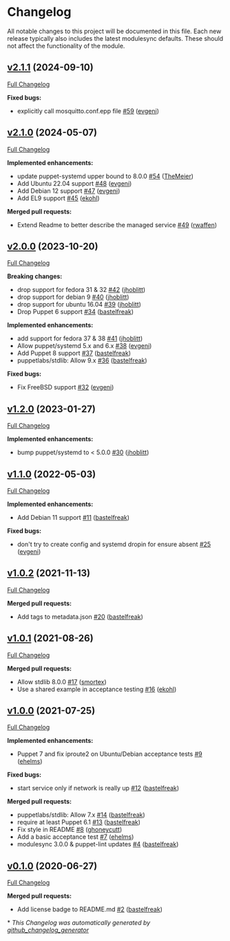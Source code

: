# Changelog

All notable changes to this project will be documented in this file.
Each new release typically also includes the latest modulesync defaults.
These should not affect the functionality of the module.

## [v2.1.1](https://github.com/voxpupuli/puppet-mosquitto/tree/v2.1.1) (2024-09-10)

[Full Changelog](https://github.com/voxpupuli/puppet-mosquitto/compare/v2.1.0...v2.1.1)

**Fixed bugs:**

- explicitly call mosquitto.conf.epp file [\#59](https://github.com/voxpupuli/puppet-mosquitto/pull/59) ([evgeni](https://github.com/evgeni))

## [v2.1.0](https://github.com/voxpupuli/puppet-mosquitto/tree/v2.1.0) (2024-05-07)

[Full Changelog](https://github.com/voxpupuli/puppet-mosquitto/compare/v2.0.0...v2.1.0)

**Implemented enhancements:**

- update puppet-systemd upper bound to 8.0.0 [\#54](https://github.com/voxpupuli/puppet-mosquitto/pull/54) ([TheMeier](https://github.com/TheMeier))
- Add Ubuntu 22.04 support [\#48](https://github.com/voxpupuli/puppet-mosquitto/pull/48) ([evgeni](https://github.com/evgeni))
- Add Debian 12 support [\#47](https://github.com/voxpupuli/puppet-mosquitto/pull/47) ([evgeni](https://github.com/evgeni))
- Add EL9 support [\#45](https://github.com/voxpupuli/puppet-mosquitto/pull/45) ([ekohl](https://github.com/ekohl))

**Merged pull requests:**

- Extend Readme to better describe the managed service [\#49](https://github.com/voxpupuli/puppet-mosquitto/pull/49) ([rwaffen](https://github.com/rwaffen))

## [v2.0.0](https://github.com/voxpupuli/puppet-mosquitto/tree/v2.0.0) (2023-10-20)

[Full Changelog](https://github.com/voxpupuli/puppet-mosquitto/compare/v1.2.0...v2.0.0)

**Breaking changes:**

- drop support for fedora 31 & 32 [\#42](https://github.com/voxpupuli/puppet-mosquitto/pull/42) ([jhoblitt](https://github.com/jhoblitt))
- drop support for debian 9 [\#40](https://github.com/voxpupuli/puppet-mosquitto/pull/40) ([jhoblitt](https://github.com/jhoblitt))
- drop support for ubuntu 16.04 [\#39](https://github.com/voxpupuli/puppet-mosquitto/pull/39) ([jhoblitt](https://github.com/jhoblitt))
- Drop Puppet 6 support [\#34](https://github.com/voxpupuli/puppet-mosquitto/pull/34) ([bastelfreak](https://github.com/bastelfreak))

**Implemented enhancements:**

- add support for fedora 37 & 38 [\#41](https://github.com/voxpupuli/puppet-mosquitto/pull/41) ([jhoblitt](https://github.com/jhoblitt))
- Allow puppet/systemd 5.x and 6.x [\#38](https://github.com/voxpupuli/puppet-mosquitto/pull/38) ([evgeni](https://github.com/evgeni))
- Add Puppet 8 support [\#37](https://github.com/voxpupuli/puppet-mosquitto/pull/37) ([bastelfreak](https://github.com/bastelfreak))
- puppetlabs/stdlib: Allow 9.x [\#36](https://github.com/voxpupuli/puppet-mosquitto/pull/36) ([bastelfreak](https://github.com/bastelfreak))

**Fixed bugs:**

- Fix FreeBSD support [\#32](https://github.com/voxpupuli/puppet-mosquitto/pull/32) ([evgeni](https://github.com/evgeni))

## [v1.2.0](https://github.com/voxpupuli/puppet-mosquitto/tree/v1.2.0) (2023-01-27)

[Full Changelog](https://github.com/voxpupuli/puppet-mosquitto/compare/v1.1.0...v1.2.0)

**Implemented enhancements:**

- bump puppet/systemd to \< 5.0.0 [\#30](https://github.com/voxpupuli/puppet-mosquitto/pull/30) ([jhoblitt](https://github.com/jhoblitt))

## [v1.1.0](https://github.com/voxpupuli/puppet-mosquitto/tree/v1.1.0) (2022-05-03)

[Full Changelog](https://github.com/voxpupuli/puppet-mosquitto/compare/v1.0.2...v1.1.0)

**Implemented enhancements:**

- Add Debian 11 support [\#11](https://github.com/voxpupuli/puppet-mosquitto/pull/11) ([bastelfreak](https://github.com/bastelfreak))

**Fixed bugs:**

- don't try to create config and systemd dropin for ensure absent [\#25](https://github.com/voxpupuli/puppet-mosquitto/pull/25) ([evgeni](https://github.com/evgeni))

## [v1.0.2](https://github.com/voxpupuli/puppet-mosquitto/tree/v1.0.2) (2021-11-13)

[Full Changelog](https://github.com/voxpupuli/puppet-mosquitto/compare/v1.0.1...v1.0.2)

**Merged pull requests:**

- Add tags to metadata.json [\#20](https://github.com/voxpupuli/puppet-mosquitto/pull/20) ([bastelfreak](https://github.com/bastelfreak))

## [v1.0.1](https://github.com/voxpupuli/puppet-mosquitto/tree/v1.0.1) (2021-08-26)

[Full Changelog](https://github.com/voxpupuli/puppet-mosquitto/compare/v1.0.0...v1.0.1)

**Merged pull requests:**

- Allow stdlib 8.0.0 [\#17](https://github.com/voxpupuli/puppet-mosquitto/pull/17) ([smortex](https://github.com/smortex))
- Use a shared example in acceptance testing [\#16](https://github.com/voxpupuli/puppet-mosquitto/pull/16) ([ekohl](https://github.com/ekohl))

## [v1.0.0](https://github.com/voxpupuli/puppet-mosquitto/tree/v1.0.0) (2021-07-25)

[Full Changelog](https://github.com/voxpupuli/puppet-mosquitto/compare/v0.1.0...v1.0.0)

**Implemented enhancements:**

- Puppet 7 and fix iproute2 on Ubuntu/Debian acceptance tests [\#9](https://github.com/voxpupuli/puppet-mosquitto/pull/9) ([ehelms](https://github.com/ehelms))

**Fixed bugs:**

- start service only if network is really up [\#12](https://github.com/voxpupuli/puppet-mosquitto/pull/12) ([bastelfreak](https://github.com/bastelfreak))

**Merged pull requests:**

- puppetlabs/stdlib: Allow 7.x [\#14](https://github.com/voxpupuli/puppet-mosquitto/pull/14) ([bastelfreak](https://github.com/bastelfreak))
- require at least Puppet 6.1 [\#13](https://github.com/voxpupuli/puppet-mosquitto/pull/13) ([bastelfreak](https://github.com/bastelfreak))
- Fix style in README [\#8](https://github.com/voxpupuli/puppet-mosquitto/pull/8) ([ghoneycutt](https://github.com/ghoneycutt))
- Add a basic acceptance test [\#7](https://github.com/voxpupuli/puppet-mosquitto/pull/7) ([ehelms](https://github.com/ehelms))
- modulesync 3.0.0 & puppet-lint updates [\#4](https://github.com/voxpupuli/puppet-mosquitto/pull/4) ([bastelfreak](https://github.com/bastelfreak))

## [v0.1.0](https://github.com/voxpupuli/puppet-mosquitto/tree/v0.1.0) (2020-06-27)

[Full Changelog](https://github.com/voxpupuli/puppet-mosquitto/compare/c3e3912ab92ff3ee3de9bf9960ab021bac107b96...v0.1.0)

**Merged pull requests:**

- Add license badge to README.md [\#2](https://github.com/voxpupuli/puppet-mosquitto/pull/2) ([bastelfreak](https://github.com/bastelfreak))



\* *This Changelog was automatically generated by [github_changelog_generator](https://github.com/github-changelog-generator/github-changelog-generator)*
